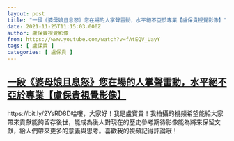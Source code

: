 ```yaml
---
layout: post
title: "一段《婆母娘且息怒》您在場的人掌聲雷動，水平絕不亞於專業【盧保貴視覺影像】"
date: 2021-11-25T11:15:03.000Z
author: 盧保貴視覺影像
from: https://www.youtube.com/watch?v=fAtEQV_UayY
tags: [ 盧保貴 ]
categories: [ 盧保貴 ]
---
```

<!--1637838903000-->
[一段《婆母娘且息怒》您在場的人掌聲雷動，水平絕不亞於專業【盧保貴視覺影像】](https://www.youtube.com/watch?v=fAtEQV_UayY)
------

<div>
https://bit.ly/2YsRD8D哈嘍，大家好！我是盧寶貴！我拍攝的視頻希望能給大家帶來貢獻能夠留存後世，能成為後人對現在的歷史參考期待影像能為將來保留文獻，給人們帶來更多的意義與思考。喜歡我的視頻記得評論哦！
</div>
